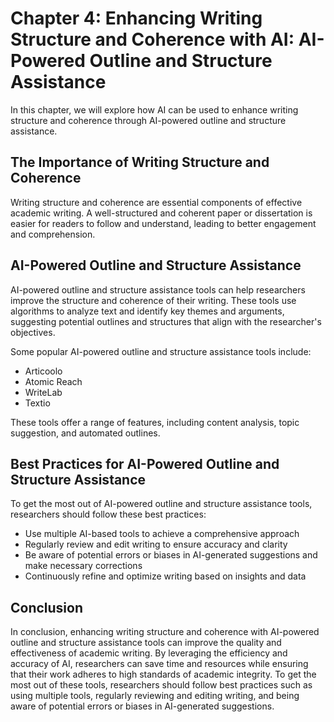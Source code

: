 Chapter 4: Enhancing Writing Structure and Coherence with AI: AI-Powered Outline and Structure Assistance
=========================================================================================================

In this chapter, we will explore how AI can be used to enhance writing structure and coherence through AI-powered outline and structure assistance.

The Importance of Writing Structure and Coherence
-------------------------------------------------

Writing structure and coherence are essential components of effective academic writing. A well-structured and coherent paper or dissertation is easier for readers to follow and understand, leading to better engagement and comprehension.

AI-Powered Outline and Structure Assistance
-------------------------------------------

AI-powered outline and structure assistance tools can help researchers improve the structure and coherence of their writing. These tools use algorithms to analyze text and identify key themes and arguments, suggesting potential outlines and structures that align with the researcher's objectives.

Some popular AI-powered outline and structure assistance tools include:

* Articoolo
* Atomic Reach
* WriteLab
* Textio

These tools offer a range of features, including content analysis, topic suggestion, and automated outlines.

Best Practices for AI-Powered Outline and Structure Assistance
--------------------------------------------------------------

To get the most out of AI-powered outline and structure assistance tools, researchers should follow these best practices:

* Use multiple AI-based tools to achieve a comprehensive approach
* Regularly review and edit writing to ensure accuracy and clarity
* Be aware of potential errors or biases in AI-generated suggestions and make necessary corrections
* Continuously refine and optimize writing based on insights and data

Conclusion
----------

In conclusion, enhancing writing structure and coherence with AI-powered outline and structure assistance tools can improve the quality and effectiveness of academic writing. By leveraging the efficiency and accuracy of AI, researchers can save time and resources while ensuring that their work adheres to high standards of academic integrity. To get the most out of these tools, researchers should follow best practices such as using multiple tools, regularly reviewing and editing writing, and being aware of potential errors or biases in AI-generated suggestions.
